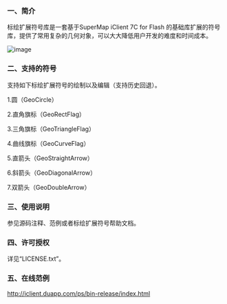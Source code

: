 ### 一、简介
标绘扩展符号库是一套基于SuperMap iClient 7C for Flash 的基础库扩展的符号库，提供了常用复杂的几何对象，可以大大降低用户开发的难度和时间成本。

![image](http://fmn.xnpic.com/fmn057/20140509/1110/large_1mDy_2a73000014c1118f.jpg)


### 二、支持的符号
支持如下标绘扩展符号的绘制以及编辑（支持历史回退）。

1.圆（GeoCircle）

2.直角旗标（GeoRectFlag）

3.三角旗标（GeoTriangleFlag）

4.曲线旗标（GeoCurveFlag）

5.直箭头（GeoStraightArrow）

6.斜箭头（GeoDiagonalArrow）

7.双箭头（GeoDoubleArrow）


### 三、使用说明

参见源码注释、范例或者标绘扩展符号帮助文档。

### 四、许可授权

详见“LICENSE.txt”。

### 五、在线范例

http://iclient.duapp.com/ps/bin-release/index.html

